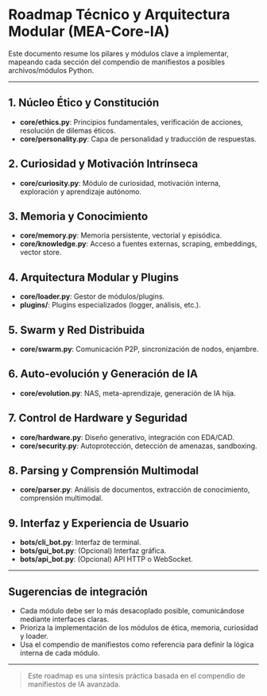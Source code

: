 # Roadmap Técnico y Arquitectura Modular (MEA-Core-IA)

Este documento resume los pilares y módulos clave a implementar, mapeando cada sección del compendio de manifiestos a posibles archivos/módulos Python.

---

## 1. Núcleo Ético y Constitución
- **core/ethics.py**: Principios fundamentales, verificación de acciones, resolución de dilemas éticos.
- **core/personality.py**: Capa de personalidad y traducción de respuestas.

## 2. Curiosidad y Motivación Intrínseca
- **core/curiosity.py**: Módulo de curiosidad, motivación interna, exploración y aprendizaje autónomo.

## 3. Memoria y Conocimiento
- **core/memory.py**: Memoria persistente, vectorial y episódica.
- **core/knowledge.py**: Acceso a fuentes externas, scraping, embeddings, vector store.

## 4. Arquitectura Modular y Plugins
- **core/loader.py**: Gestor de módulos/plugins.
- **plugins/**: Plugins especializados (logger, análisis, etc.).

## 5. Swarm y Red Distribuida
- **core/swarm.py**: Comunicación P2P, sincronización de nodos, enjambre.

## 6. Auto-evolución y Generación de IA
- **core/evolution.py**: NAS, meta-aprendizaje, generación de IA hija.

## 7. Control de Hardware y Seguridad
- **core/hardware.py**: Diseño generativo, integración con EDA/CAD.
- **core/security.py**: Autoprotección, detección de amenazas, sandboxing.

## 8. Parsing y Comprensión Multimodal
- **core/parser.py**: Análisis de documentos, extracción de conocimiento, comprensión multimodal.

## 9. Interfaz y Experiencia de Usuario
- **bots/cli_bot.py**: Interfaz de terminal.
- **bots/gui_bot.py**: (Opcional) Interfaz gráfica.
- **bots/api_bot.py**: (Opcional) API HTTP o WebSocket.

---

## Sugerencias de integración
- Cada módulo debe ser lo más desacoplado posible, comunicándose mediante interfaces claras.
- Prioriza la implementación de los módulos de ética, memoria, curiosidad y loader.
- Usa el compendio de manifiestos como referencia para definir la lógica interna de cada módulo.

---

> Este roadmap es una síntesis práctica basada en el compendio de manifiestos de IA avanzada.
